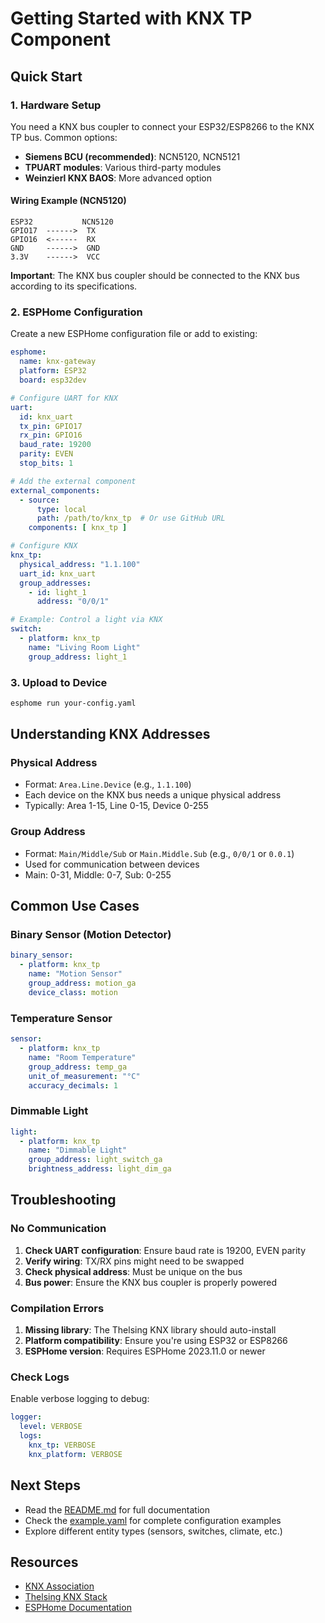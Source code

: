 # Getting Started with KNX TP Component

## Quick Start

### 1. Hardware Setup

You need a KNX bus coupler to connect your ESP32/ESP8266 to the KNX TP bus. Common options:

- **Siemens BCU (recommended)**: NCN5120, NCN5121
- **TPUART modules**: Various third-party modules
- **Weinzierl KNX BAOS**: More advanced option

#### Wiring Example (NCN5120)

```
ESP32           NCN5120
GPIO17  ------>  TX
GPIO16  <------  RX
GND     ------>  GND
3.3V    ------>  VCC
```

**Important**: The KNX bus coupler should be connected to the KNX bus according to its specifications.

### 2. ESPHome Configuration

Create a new ESPHome configuration file or add to existing:

```yaml
esphome:
  name: knx-gateway
  platform: ESP32
  board: esp32dev

# Configure UART for KNX
uart:
  id: knx_uart
  tx_pin: GPIO17
  rx_pin: GPIO16
  baud_rate: 19200
  parity: EVEN
  stop_bits: 1

# Add the external component
external_components:
  - source:
      type: local
      path: /path/to/knx_tp  # Or use GitHub URL
    components: [ knx_tp ]

# Configure KNX
knx_tp:
  physical_address: "1.1.100"
  uart_id: knx_uart
  group_addresses:
    - id: light_1
      address: "0/0/1"

# Example: Control a light via KNX
switch:
  - platform: knx_tp
    name: "Living Room Light"
    group_address: light_1
```

### 3. Upload to Device

```bash
esphome run your-config.yaml
```

## Understanding KNX Addresses

### Physical Address
- Format: `Area.Line.Device` (e.g., `1.1.100`)
- Each device on the KNX bus needs a unique physical address
- Typically: Area 1-15, Line 0-15, Device 0-255

### Group Address
- Format: `Main/Middle/Sub` or `Main.Middle.Sub` (e.g., `0/0/1` or `0.0.1`)
- Used for communication between devices
- Main: 0-31, Middle: 0-7, Sub: 0-255

## Common Use Cases

### Binary Sensor (Motion Detector)

```yaml
binary_sensor:
  - platform: knx_tp
    name: "Motion Sensor"
    group_address: motion_ga
    device_class: motion
```

### Temperature Sensor

```yaml
sensor:
  - platform: knx_tp
    name: "Room Temperature"
    group_address: temp_ga
    unit_of_measurement: "°C"
    accuracy_decimals: 1
```

### Dimmable Light

```yaml
light:
  - platform: knx_tp
    name: "Dimmable Light"
    group_address: light_switch_ga
    brightness_address: light_dim_ga
```

## Troubleshooting

### No Communication

1. **Check UART configuration**: Ensure baud rate is 19200, EVEN parity
2. **Verify wiring**: TX/RX pins might need to be swapped
3. **Check physical address**: Must be unique on the bus
4. **Bus power**: Ensure the KNX bus coupler is properly powered

### Compilation Errors

1. **Missing library**: The Thelsing KNX library should auto-install
2. **Platform compatibility**: Ensure you're using ESP32 or ESP8266
3. **ESPHome version**: Requires ESPHome 2023.11.0 or newer

### Check Logs

Enable verbose logging to debug:

```yaml
logger:
  level: VERBOSE
  logs:
    knx_tp: VERBOSE
    knx_platform: VERBOSE
```

## Next Steps

- Read the [README.md](README.md) for full documentation
- Check the [example.yaml](example.yaml) for complete configuration examples
- Explore different entity types (sensors, switches, climate, etc.)

## Resources

- [KNX Association](https://www.knx.org/)
- [Thelsing KNX Stack](https://github.com/thelsing/knx)
- [ESPHome Documentation](https://esphome.io/)

